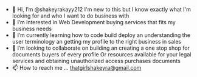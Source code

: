 - 👋 Hi, I’m @shakeyrakayy212 I'm new to this but I know exactly what I'm looking for and who I want to do business with 
- 👀 I’m interested in Web Development buying services that fits my business needs 
- 🌱 I’m currently learning how to code build deploy an understanding the user terminology an getting my profile to the right business in sales 
- 💞️ I’m looking to collaborate on building an creating a one stop shop for documents buyers of every profile Or resources available for your legal services and obtaining unauthorized access purchases documents 
- 📫 How to reach me ... thatgirlshakeyra@gmail.com

<!---
shakeyrakayy212/shakeyrakayy212 is a ✨ special ✨ repository because its `README.md` (this file) appears on your GitHub profile.
You can click the Preview link to take a look at your changes.
--->
